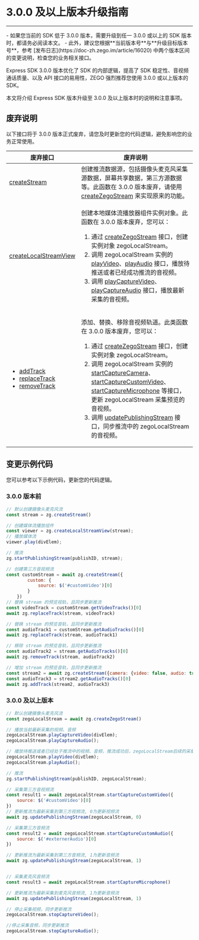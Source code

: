 # 3.0.0 及以上版本升级指南

- - -

<Warning title="注意">
- 如果您当前的 SDK 低于 3.0.0 版本，需要升级到任一 3.0.0 或以上的 SDK 版本时，都请务必阅读本文。
- 此外，建议您根据**当前版本号**与**升级目标版本号**，参考 [发布日志](https://doc-zh.zego.im/article/16020) 中两个版本区间的变更说明，检查您的业务相关接口。
</Warning>

Express SDK 3.0.0 版本优化了 SDK 的内部逻辑，提高了 SDK 稳定性、音视频通话质量、以及 API 接口的易用性，ZEGO 强烈推荐您使用 3.0.0 或以上版本的 SDK。

本文将介绍 Express SDK 版本升级至 3.0.0 及以上版本时的说明和注意事项。

## 废弃说明

以下接口将于 3.0.0 版本正式废弃，请您及时更新您的代码逻辑，避免影响您的业务正常使用。

|废弃接口| 废弃说明|
|--|--|
|[createStream](https://doc-zh.zego.im/article/api?doc=Express_Video_SDK_API~javascript_web~class~ZegoExpressEngine#create-stream) |创建推流数据源，包括摄像头麦克风采集源数据，屏幕共享数据，第三方源数据等。此函数在 3.0.0 版本废弃，请使用 [createZegoStream](https://doc-zh.zego.im/article/api?doc=Express_Video_SDK_API~javascript_web~class~ZegoExpressEngine#create-zego-stream) 来实现原来的功能。|
|[createLocalStreamView](https://doc-zh.zego.im/article/api?doc=Express_Video_SDK_API~javascript_web~class~ZegoExpressEngine#create-local-stream-view) |<p>创建本地媒体流播放器组件实例对象。此函数在 3.0.0 版本废弃，您可以：</p><ol><li>通过 [createZegoStream](https://doc-zh.zego.im/article/api?doc=Express_Video_SDK_API~javascript_web~class~ZegoExpressEngine#create-zego-stream) 接口，创建实例对象 zegoLocalStream。</li><li>调用 zegoLocalStream 实例的 [playVideo](https://doc-zh.zego.im/article/api?doc=Express_Video_SDK_API~javascript_web~class~ZegoStreamView#play-video)、[playAudio](https://doc-zh.zego.im/article/api?doc=Express_Video_SDK_API~javascript_web~class~ZegoStreamView#play-audio) 接口，播放待推送或者已经成功推流的音视频。</li><li>调用 [playCaptureVideo](https://doc-zh.zego.im/article/api?doc=Express_Video_SDK_API~javascript_web~class~ZegoLocalStream#play-capture-video)、[playCaptureAudio](https://doc-zh.zego.im/article/api?doc=Express_Video_SDK_API~javascript_web~class~ZegoLocalStream#play-capture-audio) 接口，播放最新采集的音视频。</li></ol>|
|<ul><li>[addTrack](https://doc-zh.zego.im/article/api?doc=Express_Video_SDK_API~javascript_web~class~ZegoExpressEngine#add-track)</li><li>[replaceTrack](https://doc-zh.zego.im/article/api?doc=Express_Video_SDK_API~javascript_web~class~ZegoExpressEngine#replace-track)</li><li>[removeTrack](https://doc-zh.zego.im/article/api?doc=Express_Video_SDK_API~javascript_web~class~ZegoExpressEngine#remove-track)</li></ul>|<p>添加、替换、移除音视频轨道。此类函数在 3.0.0 版本废弃，您可以：</p><ol><li>通过 [createZegoStream](https://doc-zh.zego.im/article/api?doc=Express_Video_SDK_API~javascript_web~class~ZegoExpressEngine#create-zego-stream) 接口，创建实例对象 zegoLocalStream。</li><li>调用 zegoLocalStream 实例的 [startCaptureCamera](https://doc-zh.zego.im/article/api?doc=Express_Video_SDK_API~javascript_web~class~ZegoLocalStream#start-capture-camera)、[startCaptureCustomVideo](https://doc-zh.zego.im/article/api?doc=Express_Video_SDK_API~javascript_web~class~ZegoLocalStream#start-capture-custom-video)、[startCaptureMicrophone](https://doc-zh.zego.im/article/api?doc=Express_Video_SDK_API~javascript_web~class~ZegoLocalStream#start-capture-microphone) 等接口，更新 zegoLocalStream 采集预览的音视频。</li><li>调用 [updatePublishingStream](https://doc-zh.zego.im/article/api?doc=Express_Video_SDK_API~javascript_web~class~ZegoExpressEngine#update-publishing-stream) 接口，同步推流中的 zegoLocalStream 的音视频。</li></ol>|


## 变更示例代码

您可以参考以下示例代码，更新您的代码逻辑。

### 3.0.0 版本前

```js
// 默认创建摄像头麦克风流
const stream = zg.createStream()

// 创建媒体流播放组件
const viewer = zg.createLocalStreamView(stream);
// 播放媒体流
viewer.play(divElem);

// 推流
zg.startPublishingStream(publishID, stream);

// 创建第三方音视频流
const customStream = await zg.createStream({
        custom: {
            source: $('#customVideo')[0]
        }
    })
// 替换 stream 的预览视轨，且同步更新推流
const videoTrack = customStream.getVideoTracks()[0]
await zg.replaceTrack(stream, videoTrack)

// 替换 stream 的预览音轨，且同步更新推流
const audioTrack1 = customStream.getAudioTracks()[0]
await zg.replaceTrack(stream, audioTrack1)

// 移除 stream 的预览音轨，且同步更新推流
const audioTrack2 = stream.getAudioTracks()[0]
await zg.removeTrack(stream, audioTrack2)

// 增加 stream 的预览音轨，且同步更新推流
const stream2 = await zg.createStream({camera: {video: false, audio: true}});
const audioTrack3 = stream2.getAudioTracks()[0]
await zg.addTrack(stream2, audioTrack3)
```

### 3.0.0 及以上版本

```js
// 默认创建摄像头麦克风流
const zegoLocalStream = await zg.createZegoStream()

// 播放当前最新采集的视频、音频
zegoLocalStream.playCaptureVideo(divElem);
zegoLocalStream.playCaptureAudio();

// 播放待推送或者已经处于推流中的视频、音频，推流成功后，zegoLocalStream后续的采集不会同步更新到推流，更新需要调用updatePublishingStream
zegoLocalStream.playVideo(divElem);
zegoLocalStream.playAudio();

// 推流
zg.startPublishingStream(publishID, zegoLocalStream);

// 采集第三方音视频流
const result1 = await zegoLocalStream.startCaptureCustomVideo({
    source: $('#customVideo')[0]
})
// 更新推流为最新采集到第三方视频流, 0为更新视频流
await zg.updatePublishingStream(zegoLocalStream, 0)

// 采集第三方音频流
const result2 = await zegoLocalStream.startCaptureCustomAudio({
    source: $('#externerAudio')[0]
})

// 更新推流为最新采集到第三方音频流, 1为更新音频流
await zg.updatePublishingStream(zegoLocalStream, 1)


// 采集麦克风音频流
const result3 = await zegoLocalStream.startCaptureMicrophone()

// 更新推流为最新采集到麦克风音频流, 1为更新音频流
await zg.updatePublishingStream(zegoLocalStream, 1)

// 停止采集视频，同步更新推流
zegoLocalStream.stopCaptureVideo();

//停止采集音频，同步更新推流
zegoLocalStream.stopCaptureAudio();
```

<Content />

